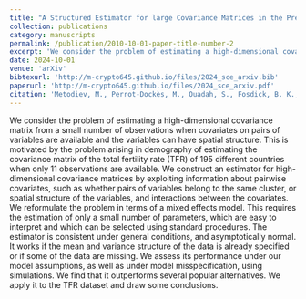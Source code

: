 ```yaml
---
title: "A Structured Estimator for large Covariance Matrices in the Presence of Pairwise and Spatial Covariates"
collection: publications
category: manuscripts
permalink: /publication/2010-10-01-paper-title-number-2
excerpt: 'We consider the problem of estimating a high-dimensional covariance matrix from a small number of observations when covariates on pairs of variables are available and the variables can have spatial structure.'
date: 2024-10-01
venue: 'arXiv'
bibtexurl: 'http://m-crypto645.github.io/files/2024_sce_arxiv.bib'
paperurl: 'http://m-crypto645.github.io/files/2024_sce_arxiv.pdf'
citation: 'Metodiev, M., Perrot-Dockès, M., Ouadah, S., Fosdick, B. K., Robin, S., Latouche, P., & Raftery, A. E. (2024). A Structured Estimator for large Covariance Matrices in the Presence of Pairwise and Spatial Covariates. arXiv preprint arXiv:2411.04520.'
---
```


We consider the problem of estimating a high-dimensional covariance matrix from a small number of observations when covariates on pairs of variables are available and the variables can have spatial structure. This is motivated by the problem arising in demography of estimating the covariance matrix of the total fertility rate (TFR) of 195 different countries when only 11 observations are available. We construct an estimator for high-dimensional covariance matrices by exploiting information about pairwise covariates, such as whether pairs of variables belong to the same cluster, or spatial structure of the variables, and interactions between the covariates. We reformulate the problem in terms of a mixed effects model. This requires the estimation of only a small number of parameters, which are easy to interpret and which can be selected using standard procedures. The estimator is consistent under general conditions, and asymptotically normal. It works if the mean and variance structure of the data is already specified or if some of the data are missing. We assess its performance under our model assumptions, as well as under model misspecification, using simulations. We find that it outperforms several popular alternatives. We apply it to the TFR dataset and draw some conclusions.
